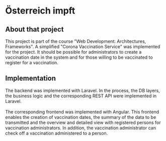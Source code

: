 # Österreich impft

<h2>About that project</h1>

This project is part of the course "Web Development: Architectures, Frameworks". A simplified "Corona Vaccination Service" was implemented for the project. It should be possible for administrators to create a vaccination date in the system and for those willing to be vaccinated to register for a vaccination.

<h2>Implementation</h2>
The backend was implemented with Laravel. In the process, the DB layers, the business logic and the corresponding REST API were implemented in Laravel.
<br><br>
The corresponding frontend was implemented with Angular. This frontend enables the creation of vaccination dates, the summary of the data to be transmitted and the overview and detailed view with registered persons for vaccination administrators. In addition, the vaccination administrator can check off a vaccination administered to a person.
